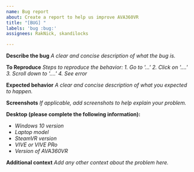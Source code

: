 ```yaml
---
name: Bug report
about: Create a report to help us improve AVA360VR
title: "[BUG] "
labels: 'bug :bug:'
assignees: RakNick, skandilocks

---
```


**Describe the bug**
_A clear and concise description of what the bug is._

**To Reproduce**
_Steps to reproduce the behavior:_
_1. Go to '...'_
_2. Click on '....'_
_3. Scroll down to '....'_
_4. See error_

**Expected behavior**
_A clear and concise description of what you expected to happen._

**Screenshots**
_If applicable, add screenshots to help explain your problem._

**Desktop (please complete the following information):**
 - _Windows 10 version_
 - _Laptop model_
 - _SteamVR version_
 - _VIVE or VIVE PRo_
 - _Version of AVA360VR_

**Additional context**
_Add any other context about the problem here._
